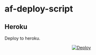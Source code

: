 # af-deploy-script

<!-- ## Railway

[![Deploy on Railway](https://railway.app/button.svg)](https://railway.app/new/template?template=)
<br> -->

## Heroku

Deploy to heroku.
<p align="center">
<a href="https://heroku.com/deploy?template=https://github.com/AzhagumanikandanG/Adv-Auto-Filter-Bot-V2">
  <img src="https://www.herokucdn.com/deploy/button.svg" alt="Deploy">
</a>
</p>

